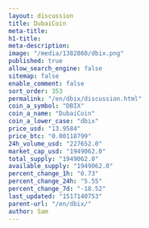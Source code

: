 ```yaml
---
layout: discussion
title: DubaiCoin
meta-title: 
h1-title: 
meta-description: 
image: "/media/1382860/dbix.png"
published: true
allow_search_engine: false
sitemap: false
enable_comment: false
sort_order: 353
permalink: "/en/dbix/discussion.html"
coin_a_symbol: "DBIX"
coin_a_name: "DubaiCoin"
coin_a_lower_case: "dbix"
price_usd: "13.9584"
price_btc: "0.00118799"
24h_volume_usd: "227652.0"
market_cap_usd: "1949062.0"
total_supply: "1949062.0"
available_supply: "1949062.0"
percent_change_1h: "0.73"
percent_change_24h: "5.55"
percent_change_7d: "-18.52"
last_updated: "1517140753"
parent-url: "/en/dbix/"
author: Sam
---
```



